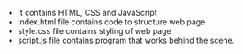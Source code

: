 - It contains HTML, CSS and JavaScript
- index.html file contains code to structure web page
- style.css file contains styling of web page
- script.js file contains program that works behind the scene.
